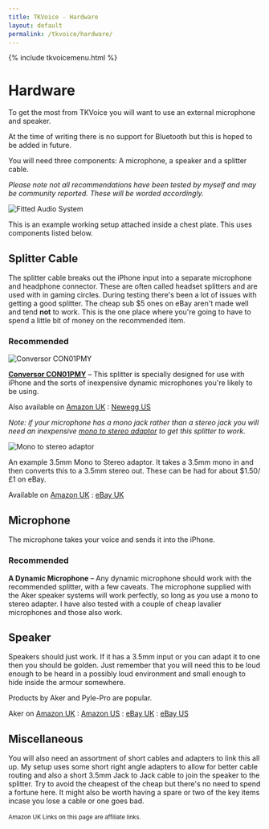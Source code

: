 ```yaml
---
title: TKVoice - Hardware
layout: default
permalink: /tkvoice/hardware/
---
```

{% include tkvoicemenu.html %}

# Hardware

To get the most from TKVoice you will want to use an external microphone and speaker.

At the time of writing there is no support for Bluetooth but this is hoped to be added in future.

You will need three components: A microphone, a speaker and a splitter cable.

_Please note not all recommendations have been tested by myself and may be community reported.  These will be worded accordingly._

<img class="padded center"
		alt="Fitted Audio System"
		src="/images/tkvoice/Hardware.jpg"
	  srcset="/images/tkvoice/Hardware.jpg 1x, /images/tkvoice/Hardware-2.jpg 2x" />

<div class="text-muted text-center">This is an example working setup attached inside a chest plate.  This uses components listed below.</div>

## Splitter Cable
The splitter cable breaks out the iPhone input into a separate microphone and headphone connector.  These are often called headset splitters and are used with in gaming circles.  During testing there's been a lot of issues with getting a good splitter.  The cheap sub $5 ones on eBay aren't made well and tend **not** to work.  This is the one place where you're going to have to spend a little bit of money on the recommended item.

### Recommended

<img class="padded center"
 		alt="Conversor CON01PMY"
 		src="/images/tkvoice/Splitter.jpg"
 	  srcset="/images/tkvoice/Splitter.jpg 1x, /images/tkvoice/Splitter-2.jpg 2x" />

**[Conversor CON01PMY](https://www.conversorproducts.com/microphone-headset-adapter-cable-for-ios-devices-battery.html)** &ndash; This splitter is specially designed for use with iPhone and the sorts of inexpensive dynamic microphones you're likely to be using.  

Also available on [Amazon UK](http://www.amazon.co.uk/gp/product/B00NJU5YYK/ref=as_li_tl?ie=UTF8&camp=1634&creative=19450&creativeASIN=B00NJU5YYK&linkCode=as2&tag=husbfathgeek-21) : [Newegg US](http://www.newegg.com/Product/Product.aspx?Item=9SIA8CN3170546&cm_re=conversor-_-9SIA8CN3170546-_-Product)

_Note: if your microphone has a mono jack rather than a stereo jack you will need an inexpensive [mono to stereo adaptor](http://www.ebay.co.uk/itm/3-5mm-MONO-Jack-Socket-Female-to-3-5mm-STEREO-Plug-Male-Adaptor-Connector-/370861911048?hash=item565917ac08:g:FdIAAOSwbqpT7i-x) to get this splitter to work._

<img class="padded center"
 		alt="Mono to stereo adaptor"
 		src="/images/tkvoice/MonoStereo.jpg"
 	  srcset="/images/tkvoice/MonoStereo.jpg 1x, /images/tkvoice/MonoStereo-2.jpg 2x" />
<div class="text-muted text-center">An example 3.5mm Mono to Stereo adaptor.  It takes a 3.5mm mono in and then converts this to a 3.5mm stereo out.  These can be had for about $1.50/£1 on eBay.</div>

Available on [Amazon UK](http://www.amazon.co.uk/gp/product/B007C3VTJO/ref=as_li_tl?ie=UTF8&camp=1634&creative=19450&creativeASIN=B007C3VTJO&linkCode=as2&tag=husbfathgeek-21) : [eBay UK](http://rover.ebay.com/rover/1/710-53481-19255-0/1?icep_ff3=2&pub=5575185585&toolid=10001&campid=5337897308&customid=&icep_item=370861911048&ipn=psmain&icep_vectorid=229508&kwid=902099&mtid=824&kw=lg)

## Microphone
The microphone takes your voice and sends it into the iPhone.

### Recommended
**A Dynamic Microphone** &ndash; Any dynamic microphone should work with the recommended splitter, with a few caveats.  The microphone supplied with the Aker speaker systems will work perfectly, so long as you use a mono to stereo adapter.  I have also tested with a couple of cheap lavalier microphones and those also work.

## Speaker
Speakers should just work. If it has a 3.5mm input or you can adapt it to one then you should be golden.  Just remember that you will need this to be loud enough to be heard in a possibly loud environment and small enough to hide inside the armour somewhere.

Products by Aker and Pyle-Pro are popular.

Aker on [Amazon UK](http://www.amazon.co.uk/gp/product/B007OSRTNW/ref=as_li_tl?ie=UTF8&camp=1634&creative=19450&creativeASIN=B007OSRTNW&linkCode=as2&tag=husbfathgeek-21) :  [Amazon US](https://www.amazon.com/Waistband-Microphone-Amplifier-Presentations-Instructors/dp/B00OINN71E/ref=sr_1_1?ie=UTF8&qid=1465633414&sr=8-1&keywords=aker+1505) : [eBay UK](http://rover.ebay.com/rover/1/710-53481-19255-0/1?icep_ff3=2&pub=5575185585&toolid=10001&campid=5337897308&customid=&icep_item=191735450023&ipn=psmain&icep_vectorid=229508&kwid=902099&mtid=824&kw=lg) : [eBay US](http://rover.ebay.com/rover/1/711-53200-19255-0/1?ff3=4&pub=5575185585&toolid=10001&campid=5337897308&customid=&mpre=http%3A%2F%2Fwww.ebay.com%2Fsch%2Fi.html%3F_from%3DR40%26_trksid%3Dp2047675.m570.l1313.TR12.TRC2.A0.H0.Xaker%2B1505.TRS0%26_nkw%3Daker%2B1505%26_sacat%3D0)

## Miscellaneous
You will also need an assortment of short cables and adapters to link this all up.  My setup uses some short right angle adapters to allow for better cable routing and also a short 3.5mm Jack to Jack cable to join the speaker to the splitter.  Try to avoid the cheapest of the cheap but there's no need to spend a fortune here.  It might also be worth having a spare or two of the key items incase you lose a cable or one goes bad.

<p class="text-muted"><small>Amazon UK Links on this page are affiliate links.</small></p>
